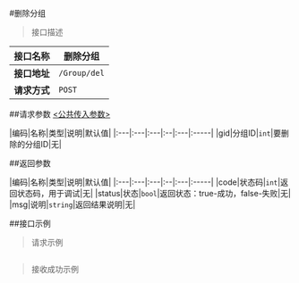 #删除分组

>接口描述

| 接口名称 | 删除分组 |
|----------|--------|
|**接口地址**|```/Group/del```|
|**请求方式**|```POST```|

##请求参数
[<公共传入参数>](../README.md)  

|编码|名称|类型|说明|默认值|
|:---|:---|:---|:--|:---|:-----|
|gid|分组ID|```int```|要删除的分组ID|无|

##返回参数

|编码|名称|类型|说明|默认值|
|:---|:---|:---|:--|:---|:-----|
|code|状态码|```int```|返回状态码，用于调试|无|
|status|状态|```bool```|返回状态：true-成功，false-失败|无|
|msg|说明|```string```|返回结果说明|无|

##接口示例

>请求示例

```

```

>接收成功示例

```

```
